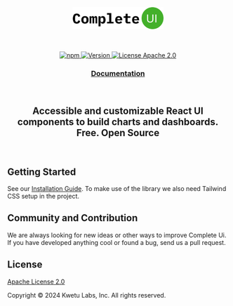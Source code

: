 <br />
<br />
<p align="center">
  <a href="#">
    <picture>
       <img alt="Complete Ui Logo" src="https://raw.githubusercontent.com/donkagunila/complete-ui/main/packages/core/images/logo-light.svg" height="50"/>
    </picture>
  </a>
</p>
<div align="center">
<br />
<br />
<div align="center">
 <a href="https://www.npmjs.com/package/@complete-ui/core">
    <img alt="npm" src="https://img.shields.io/npm/dm/@complete-ui/core?color=22c55e&label=npm&logo=npm&labelColor=334155">
  </a>
 <a href="https://github.com/donkagunila/complete-ui/blob/main/License.txt">
    <img alt="Version" src="https://img.shields.io/npm/v/@complete-ui/core?style=flat&color=22c55e&labelColor=334155 " height="20" width="auto">
  </a>
<a href="https://github.com/donkagunila/complete-ui/blob/main/License.txt">
    <img alt="License Apache 2.0" src="https://img.shields.io/badge/license-Apache 2.0-blue.svg?style=flat&color=22c55e&labelColor=334155 " height="20" width="auto">
  </a>
</div>
<h3 align="center">
  <a href="https://complete-ui-docs.vercel.app">Documentation</a>
</h3>
<br />
  <h2>Accessible and customizable React UI components to build charts and dashboards. Free. Open Source</h2>
</div>

<br />

## Getting Started

See our [Installation Guide](https://complete-ui-docs.vercel.app/docs/getting-started/installation). To make use of the
library
we
also need Tailwind CSS setup in the project.

## Community and Contribution

We are always looking for new ideas or other ways to improve Complete Ui. If you have developed anything cool or found a
bug, send us a pull request.

## License

[Apache License 2.0](https://github.com/donkagunila/complete-ui/blob/main/License.txt)

Copyright &copy; 2024 Kwetu Labs, Inc. All rights reserved.
